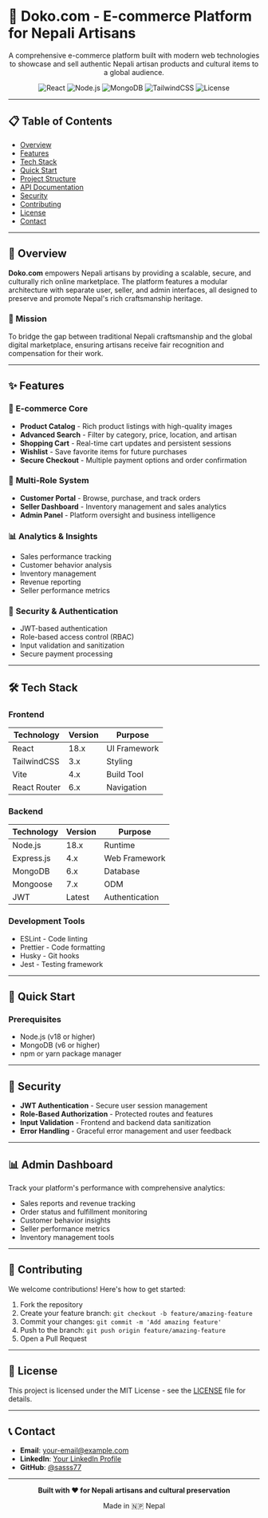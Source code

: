 # 🌟 Doko.com - E-commerce Platform for Nepali Artisans

<div align="center">
  <p>A comprehensive e-commerce platform built with modern web technologies to showcase and sell authentic Nepali artisan products and cultural items to a global audience.</p>
  
  ![React](https://img.shields.io/badge/React-18.x-blue?style=flat-square&logo=react)
  ![Node.js](https://img.shields.io/badge/Node.js-18.x-green?style=flat-square&logo=node.js)
  ![MongoDB](https://img.shields.io/badge/MongoDB-6.x-green?style=flat-square&logo=mongodb)
  ![TailwindCSS](https://img.shields.io/badge/TailwindCSS-3.x-blue?style=flat-square&logo=tailwindcss)
  ![License](https://img.shields.io/badge/License-MIT-yellow?style=flat-square)
</div>

---

## 📋 Table of Contents

- [Overview](#-overview)
- [Features](#-features)
- [Tech Stack](#-tech-stack)
- [Quick Start](#-quick-start)
- [Project Structure](#-project-structure)
- [API Documentation](#-api-documentation)
- [Security](#-security)
- [Contributing](#-contributing)
- [License](#-license)
- [Contact](#-contact)

---

## 📝 Overview

**Doko.com** empowers Nepali artisans by providing a scalable, secure, and culturally rich online marketplace. The platform features a modular architecture with separate user, seller, and admin interfaces, all designed to preserve and promote Nepal's rich craftsmanship heritage.

### 🎯 Mission
To bridge the gap between traditional Nepali craftsmanship and the global digital marketplace, ensuring artisans receive fair recognition and compensation for their work.

---

## ✨ Features

### 🛒 **E-commerce Core**
- **Product Catalog** - Rich product listings with high-quality images
- **Advanced Search** - Filter by category, price, location, and artisan
- **Shopping Cart** - Real-time cart updates and persistent sessions
- **Wishlist** - Save favorite items for future purchases
- **Secure Checkout** - Multiple payment options and order confirmation

### 👥 **Multi-Role System**
- **Customer Portal** - Browse, purchase, and track orders
- **Seller Dashboard** - Inventory management and sales analytics
- **Admin Panel** - Platform oversight and business intelligence

### 📊 **Analytics & Insights**
- Sales performance tracking
- Customer behavior analysis
- Inventory management
- Revenue reporting
- Seller performance metrics

### 🔐 **Security & Authentication**
- JWT-based authentication
- Role-based access control (RBAC)
- Input validation and sanitization
- Secure payment processing

---

## 🛠️ Tech Stack

### **Frontend**
| Technology | Version | Purpose |
|------------|---------|---------|
| React | 18.x | UI Framework |
| TailwindCSS | 3.x | Styling |
| Vite | 4.x | Build Tool |
| React Router | 6.x | Navigation |

### **Backend**
| Technology | Version | Purpose |
|------------|---------|---------|
| Node.js | 18.x | Runtime |
| Express.js | 4.x | Web Framework |
| MongoDB | 6.x | Database |
| Mongoose | 7.x | ODM |
| JWT | Latest | Authentication |

### **Development Tools**
- ESLint - Code linting
- Prettier - Code formatting  
- Husky - Git hooks
- Jest - Testing framework

---

## 🚀 Quick Start

### **Prerequisites**
- Node.js (v18 or higher)
- MongoDB (v6 or higher)
- npm or yarn package manager

---

## 🔐 Security

- **JWT Authentication** - Secure user session management
- **Role-Based Authorization** - Protected routes and features
- **Input Validation** - Frontend and backend data sanitization
- **Error Handling** - Graceful error management and user feedback

---

## 📊 Admin Dashboard

Track your platform's performance with comprehensive analytics:

- Sales reports and revenue tracking
- Order status and fulfillment monitoring
- Customer behavior insights
- Seller performance metrics
- Inventory management tools

---

## 🤝 Contributing

We welcome contributions! Here's how to get started:

1. Fork the repository
2. Create your feature branch: `git checkout -b feature/amazing-feature`
3. Commit your changes: `git commit -m 'Add amazing feature'`
4. Push to the branch: `git push origin feature/amazing-feature`
5. Open a Pull Request

---

## 📄 License

This project is licensed under the MIT License - see the [LICENSE](LICENSE) file for details.

---

## 📞 Contact

- **Email**: your-email@example.com
- **LinkedIn**: [Your LinkedIn Profile](your-linkedin-url)
- **GitHub**: [@sasss77](https://github.com/sasss77)

---

<div align="center">
  <p><strong>Built with ❤️ for Nepali artisans and cultural preservation</strong></p>
  <p>Made in 🇳🇵 Nepal</p>
</div>

